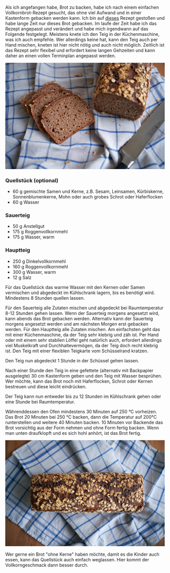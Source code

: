 <!--
.. title: Dinkelroggenbrot
.. slug: dinkelroggenbrot
.. date: 2019-07-31 14:53:40 UTC+02:00
.. tags: einfach, sauerteig, vollkorn
.. category: sauerteig, brot
.. link: 
.. description: Einfaches Vollkornbrot aus Dinkel und Roggen
.. type: text
-->

Als ich angefangen habe, Brot zu backen, habe ich nach einem einfachen Vollkornbrot-Rezept gesucht, das ohne viel Aufwand und in einer Kastenform gebacken werden kann. Ich bin auf [dieses](https://www.chefkoch.de/rezepte/580991157029918/Dinkel-Roggen-Vollkornbrot.html) Rezept gestoßen und habe lange Zeit nur dieses Brot gebacken. Im laufe der Zeit habe ich das Rezept angepasst und verändert und habe mich irgendwann auf das Folgende festgelegt. Meistens knete ich den Teig in der Küchenmaschine, was ich auch empfehle. Wer allerdings keine hat, kann den Teig auch per Hand mischen, kneten ist hier nicht nötig und auch nicht möglich. Zeitlich ist das Rezept sehr flexibel und erfordert keine langen Gehzeiten und kann daher an einen vollen Terminplan angepasst werden.

![Dinkelroggenbrot](/images/mischbrot.jpg)

<!-- TEASER_END -->

### Quellstück (optional)

-   60 g gemischte Samen und Kerne, z.B. Sesam, Leinsamen, Kürbiskerne, Sonnenblumenkerne, Mohn oder auch grobes Schrot oder Haferflocken
-   60 g Wasser

### Sauerteig

-   50 g Anstellgut
-   175 g Roggenvollkornmehl
-   175 g Wasser, warm

### Hauptteig

-   250 g Dinkelvollkornmehl
-   160 g Roggenvollkornmehl
-   300 g Wasser, warm
-   12 g Salz

Für das Quellstück das warme Wasser mit den Kernen oder Samen vermischen und abgedeckt im Kühlschrank lagern, bis es benötigt wird. Mindestens 8 Stunden quellen lassen.

Für den Sauerteig alle Zutaten mischen und abgedeckt bei Raumtemperatur 8-12 Stunden gehen lassen. Wenn der Sauerteig morgens angesetzt wird, kann abends das Brot gebacken werden. Alternativ kann der Sauerteig morgens angesetzt werden und am nächsten Morgen erst gebacken werden. 
Für den Hauptteig alle Zutaten mischen. Am einfachsten geht das mit einer Küchenmaschine, da der Teig sehr klebrig und zäh ist. Per Hand oder mit einem sehr stabilen Löffel geht natürlich auch, erfordert allerdings viel Muskelkraft und Durchhaltevermögen, da der Teig doch recht klebrig ist. Den Teig mit einer flexiblen Teigkarte vom Schüsselrand kratzen.

Den Teig nun abgedeckt 1 Stunde in der Schüssel gehen lassen. 

Nach einer Stunde den Teig in eine gefettete (alternativ mit Backpapier ausgelegte) 30 cm Kastenform geben und den Teig mit Wasser besprühen. Wer möchte, kann das Brot noch mit Haferflocken, Schrot oder Kernen bestreuen und diese leicht eindrücken. 

Der Teig kann nun entweder bis zu 12 Stunden im Kühlschrank gehen oder eine Stunde bei Raumtemperatur.

Währenddessen den Ofen mindestens 30 Minuten auf 250 °C vorheizen. Das Brot 20 Minuten bei 250 °C backen, dann die Temperatur auf 200°C runterstellen und weitere 40 Minuten backen. 10 Minuten vor Backende das Brot vorsichtig aus der Form nehmen und ohne Form fertig backen. Wenn man unten draufklopft und es sich hohl anhört, ist das Brot fertig. 

![Dinkelroggenbrot](/images/mischbrot2.jpg)

Wer gerne ein Brot "ohne Kerne" haben möchte, damit es die Kinder auch essen, kann das Quellstück auch einfach weglassen. Hier kommt der Vollkorngeschmack dann besser durch.
